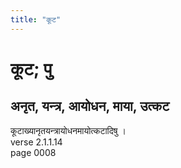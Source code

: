 ```yaml
---
title: "कूट"
---
```


# कूट; पु
## अनृत, यन्त्र, आयोधन, माया, उत्कट
कूटाख्यानृतयन्त्रायोधनमायोत्कटादिषु ।<br />verse 2.1.1.14<br />page 0008

